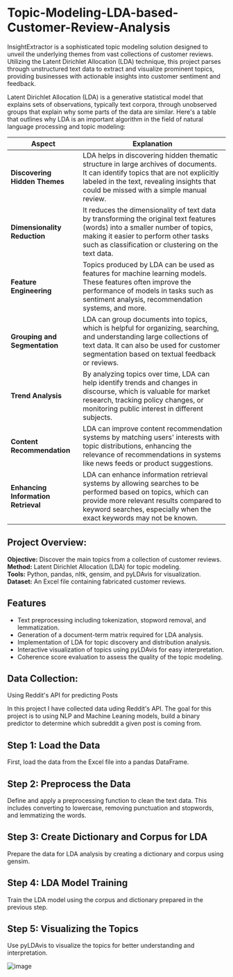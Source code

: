 # Topic-Modeling-LDA-based-Customer-Review-Analysis

InsightExtractor is a sophisticated topic modeling solution designed to unveil the underlying themes from vast collections of customer reviews. Utilizing the Latent Dirichlet Allocation (LDA) technique, this project parses through unstructured text data to extract and visualize prominent topics, providing businesses with actionable insights into customer sentiment and feedback.

Latent Dirichlet Allocation (LDA) is a generative statistical model that explains sets of observations, typically text corpora, through unobserved groups that explain why some parts of the data are similar. Here's a table that outlines why LDA is an important algorithm in the field of natural language processing and topic modeling:

| Aspect                               | Explanation                                                                                                                                                                                                                              |
|--------------------------------------|------------------------------------------------------------------------------------------------------------------------------------------------------------------------------------------------------------------------------------------|
| **Discovering Hidden Themes**        | LDA helps in discovering hidden thematic structure in large archives of documents. It can identify topics that are not explicitly labeled in the text, revealing insights that could be missed with a simple manual review.              |
| **Dimensionality Reduction**         | It reduces the dimensionality of text data by transforming the original text features (words) into a smaller number of topics, making it easier to perform other tasks such as classification or clustering on the text data.        |
| **Feature Engineering**              | Topics produced by LDA can be used as features for machine learning models. These features often improve the performance of models in tasks such as sentiment analysis, recommendation systems, and more.                             |
| **Grouping and Segmentation**        | LDA can group documents into topics, which is helpful for organizing, searching, and understanding large collections of text data. It can also be used for customer segmentation based on textual feedback or reviews.                  |
| **Trend Analysis**                   | By analyzing topics over time, LDA can help identify trends and changes in discourse, which is valuable for market research, tracking policy changes, or monitoring public interest in different subjects.                          |
| **Content Recommendation**           | LDA can improve content recommendation systems by matching users' interests with topic distributions, enhancing the relevance of recommendations in systems like news feeds or product suggestions.                                   |
| **Enhancing Information Retrieval**  | LDA can enhance information retrieval systems by allowing searches to be performed based on topics, which can provide more relevant results compared to keyword searches, especially when the exact keywords may not be known.       |


## Project Overview:    
**Objective:** Discover the main topics from a collection of customer reviews.            
**Method:** Latent Dirichlet Allocation (LDA) for topic modeling.                
**Tools:** Python, pandas, nltk, gensim, and pyLDAvis for visualization.               
**Dataset:** An Excel file containing fabricated customer reviews.


## Features
- Text preprocessing including tokenization, stopword removal, and lemmatization.
- Generation of a document-term matrix required for LDA analysis.
- Implementation of LDA for topic discovery and distribution analysis.
- Interactive visualization of topics using pyLDAvis for easy interpretation.
- Coherence score evaluation to assess the quality of the topic modeling.
 
## Data Collection:
Using Reddit's API for predicting Posts

In this project I have collected data uding Reddit's API. The goal for this project is to using NLP and Machine Leaning models, build a binary predictor to determine which subreddit a given post is coming from.

## Step 1: Load the Data
First, load the data from the Excel file into a pandas DataFrame. 

## Step 2: Preprocess the Data
Define and apply a preprocessing function to clean the text data. This includes converting to lowercase, removing punctuation and stopwords, and lemmatizing the words.

## Step 3: Create Dictionary and Corpus for LDA
Prepare the data for LDA analysis by creating a dictionary and corpus using gensim.

## Step 4: LDA Model Training
Train the LDA model using the corpus and dictionary prepared in the previous step.

## Step 5: Visualizing the Topics
Use pyLDAvis to visualize the topics for better understanding and interpretation.

![image](https://github.com/TaranehAskarzadeh/Topic-Modeling-LDA-based-Customer-Review-Analysis/assets/65934906/9d68c565-4a88-4025-908c-944b5943fe61)


